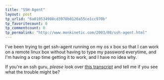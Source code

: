 ```yaml
---
title: "SSH-Agent"
layout: post
tp_urlid: "6a010534988cd3970b0120a55ce1cc970b"
tp_favoritecount: 0
tp_commentcount: 0
tp_permalink: "http://www.monkinetic.com/2003/08/ssh-agent.html"
---
```

I&#39;ve been trying to get ssh-agent running on my os x box so that I can work on a remote linux box without having to type my password everytime, and I&#39;m having a crap time getting it to work, and I have no idea why.

If you&#39;re an ssh guru, <i>please</i> look over <a href="http://media.redmonk.net/ssh-agent-debug.txt">this transcript</a> and tell me if you see what the trouble might be?
